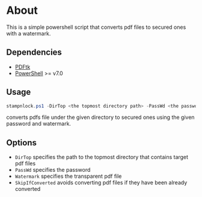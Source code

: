 # About
This is a simple powershell script that converts pdf files to secured ones with a watermark.
## Dependencies
- [PDFtk](https://www.pdflabs.com/tools/pdftk-the-pdf-toolkit/)
- [PowerShell](https://github.com/PowerShell/PowerShell) >= v7.0
## Usage
```PowerShell
stampnlock.ps1 -DirTop <the topmost directory path> -PassWd <the password> -Watermark <a transparent pdf file> [-SkipIfConverted $True]
```
converts pdfs file under the given directory to secured ones using the given password and watermark.
## Options
- ``DirTop`` specifies the path to the topmost directory that contains target pdf files
- ``PassWd`` specifies the password
- ``Watermark`` specifies the transparent pdf file
- ``SkipIfConverted`` avoids converting pdf files if they have been already converted